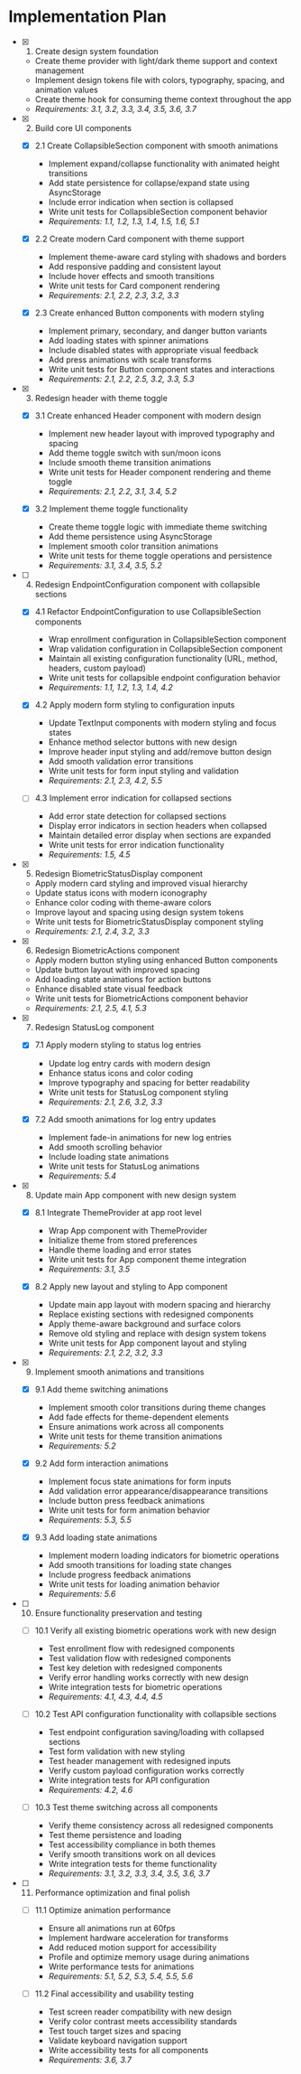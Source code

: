 # Implementation Plan

- [x] 1. Create design system foundation

  - Create theme provider with light/dark theme support and context management
  - Implement design tokens file with colors, typography, spacing, and animation values
  - Create theme hook for consuming theme context throughout the app
  - _Requirements: 3.1, 3.2, 3.3, 3.4, 3.5, 3.6, 3.7_

- [x] 2. Build core UI components

  - [x] 2.1 Create CollapsibleSection component with smooth animations

    - Implement expand/collapse functionality with animated height transitions
    - Add state persistence for collapse/expand state using AsyncStorage
    - Include error indication when section is collapsed
    - Write unit tests for CollapsibleSection component behavior
    - _Requirements: 1.1, 1.2, 1.3, 1.4, 1.5, 1.6, 5.1_

  - [x] 2.2 Create modern Card component with theme support

    - Implement theme-aware card styling with shadows and borders
    - Add responsive padding and consistent layout
    - Include hover effects and smooth transitions
    - Write unit tests for Card component rendering
    - _Requirements: 2.1, 2.2, 2.3, 3.2, 3.3_

  - [x] 2.3 Create enhanced Button components with modern styling
    - Implement primary, secondary, and danger button variants
    - Add loading states with spinner animations
    - Include disabled states with appropriate visual feedback
    - Add press animations with scale transforms
    - Write unit tests for Button component states and interactions
    - _Requirements: 2.1, 2.2, 2.5, 3.2, 3.3, 5.3_

- [x] 3. Redesign header with theme toggle

  - [x] 3.1 Create enhanced Header component with modern design

    - Implement new header layout with improved typography and spacing
    - Add theme toggle switch with sun/moon icons
    - Include smooth theme transition animations
    - Write unit tests for Header component rendering and theme toggle
    - _Requirements: 2.1, 2.2, 3.1, 3.4, 5.2_

  - [x] 3.2 Implement theme toggle functionality
    - Create theme toggle logic with immediate theme switching
    - Add theme persistence using AsyncStorage
    - Implement smooth color transition animations
    - Write unit tests for theme toggle operations and persistence
    - _Requirements: 3.1, 3.4, 3.5, 5.2_

- [ ] 4. Redesign EndpointConfiguration component with collapsible sections

  - [x] 4.1 Refactor EndpointConfiguration to use CollapsibleSection components

    - Wrap enrollment configuration in CollapsibleSection component
    - Wrap validation configuration in CollapsibleSection component
    - Maintain all existing configuration functionality (URL, method, headers, custom payload)
    - Write unit tests for collapsible endpoint configuration behavior
    - _Requirements: 1.1, 1.2, 1.3, 1.4, 4.2_

  - [x] 4.2 Apply modern form styling to configuration inputs

    - Update TextInput components with modern styling and focus states
    - Enhance method selector buttons with new design
    - Improve header input styling and add/remove button design
    - Add smooth validation error transitions
    - Write unit tests for form input styling and validation
    - _Requirements: 2.1, 2.3, 4.2, 5.5_

  - [ ] 4.3 Implement error indication for collapsed sections
    - Add error state detection for collapsed sections
    - Display error indicators in section headers when collapsed
    - Maintain detailed error display when sections are expanded
    - Write unit tests for error indication functionality
    - _Requirements: 1.5, 4.5_

- [x] 5. Redesign BiometricStatusDisplay component

  - Apply modern card styling and improved visual hierarchy
  - Update status icons with modern iconography
  - Enhance color coding with theme-aware colors
  - Improve layout and spacing using design system tokens
  - Write unit tests for BiometricStatusDisplay component styling
  - _Requirements: 2.1, 2.4, 3.2, 3.3_

- [x] 6. Redesign BiometricActions component

  - Apply modern button styling using enhanced Button components
  - Update button layout with improved spacing
  - Add loading state animations for action buttons
  - Enhance disabled state visual feedback
  - Write unit tests for BiometricActions component behavior
  - _Requirements: 2.1, 2.5, 4.1, 5.3_

- [x] 7. Redesign StatusLog component

  - [x] 7.1 Apply modern styling to status log entries

    - Update log entry cards with modern design
    - Enhance status icons and color coding
    - Improve typography and spacing for better readability
    - Write unit tests for StatusLog component styling
    - _Requirements: 2.1, 2.6, 3.2, 3.3_

  - [x] 7.2 Add smooth animations for log entry updates

    - Implement fade-in animations for new log entries
    - Add smooth scrolling behavior
    - Include loading state animations
    - Write unit tests for StatusLog animations
    - _Requirements: 5.4_

- [x] 8. Update main App component with new design system

  - [x] 8.1 Integrate ThemeProvider at app root level

    - Wrap App component with ThemeProvider
    - Initialize theme from stored preferences
    - Handle theme loading and error states
    - Write unit tests for App component theme integration
    - _Requirements: 3.1, 3.5_

  - [x] 8.2 Apply new layout and styling to App component

    - Update main app layout with modern spacing and hierarchy
    - Replace existing sections with redesigned components
    - Apply theme-aware background and surface colors
    - Remove old styling and replace with design system tokens
    - Write unit tests for App component layout and styling
    - _Requirements: 2.1, 2.2, 3.2, 3.3_

- [x] 9. Implement smooth animations and transitions

  - [x] 9.1 Add theme switching animations

    - Implement smooth color transitions during theme changes
    - Add fade effects for theme-dependent elements
    - Ensure animations work across all components
    - Write unit tests for theme transition animations
    - _Requirements: 5.2_

  - [x] 9.2 Add form interaction animations

    - Implement focus state animations for form inputs
    - Add validation error appearance/disappearance transitions
    - Include button press feedback animations
    - Write unit tests for form animation behavior
    - _Requirements: 5.3, 5.5_

  - [x] 9.3 Add loading state animations

    - Implement modern loading indicators for biometric operations
    - Add smooth transitions for loading state changes
    - Include progress feedback animations
    - Write unit tests for loading animation behavior
    - _Requirements: 5.6_

- [ ] 10. Ensure functionality preservation and testing

  - [ ] 10.1 Verify all existing biometric operations work with new design

    - Test enrollment flow with redesigned components
    - Test validation flow with redesigned components
    - Test key deletion with redesigned components
    - Verify error handling works correctly with new design
    - Write integration tests for biometric operations
    - _Requirements: 4.1, 4.3, 4.4, 4.5_

  - [ ] 10.2 Test API configuration functionality with collapsible sections

    - Test endpoint configuration saving/loading with collapsed sections
    - Test form validation with new styling
    - Test header management with redesigned inputs
    - Verify custom payload configuration works correctly
    - Write integration tests for API configuration
    - _Requirements: 4.2, 4.6_

  - [ ] 10.3 Test theme switching across all components
    - Verify theme consistency across all redesigned components
    - Test theme persistence and loading
    - Test accessibility compliance in both themes
    - Verify smooth transitions work on all devices
    - Write integration tests for theme functionality
    - _Requirements: 3.1, 3.2, 3.3, 3.4, 3.5, 3.6, 3.7_

- [ ] 11. Performance optimization and final polish

  - [ ] 11.1 Optimize animation performance

    - Ensure all animations run at 60fps
    - Implement hardware acceleration for transforms
    - Add reduced motion support for accessibility
    - Profile and optimize memory usage during animations
    - Write performance tests for animations
    - _Requirements: 5.1, 5.2, 5.3, 5.4, 5.5, 5.6_

  - [ ] 11.2 Final accessibility and usability testing
    - Test screen reader compatibility with new design
    - Verify color contrast meets accessibility standards
    - Test touch target sizes and spacing
    - Validate keyboard navigation support
    - Write accessibility tests for all components
    - _Requirements: 3.6, 3.7_
